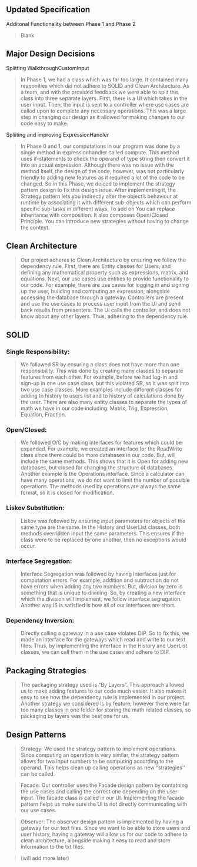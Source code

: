 ## Updated Specification

Additonal Functionality between Phase 1 and Phase 2

> Blank


## Major Design Decisions

Splitting WalkthroughCustomInput

> In Phase 1, we had a class which was far too large. It contained many responities which did not adhere to SOLID and Clean Architecture. As a team, and with the provided feedback we were able to split this class into three separate layers. First, there is a UI which takes in the user input. Then, the input is sent to a controller where use cases are called upon to complete any necessary operations. This was a large step in changing our design as it allowed for making changes to our code easy to make.

Spliiting and improving ExpressionHandler

> In Phase 0 and 1, our computations in our program was done by a single method in expressionhandler called compute. This method uses if-statements to check the operand of type string then convert it into an actual expression. Although there was no issue with the method itself, the design of the code, however, was not particularly friendly to adding new features as it required a lot of the code to be changed. So in this Phase, we deiced to implement the strategy pattern design to fix this design issue. After implementing it, the Strategy pattern lets you indirectly alter the object’s behaviour at runtime by associating it with different sub-objects which can perform specific sub-tasks in different ways. To add on You can replace inheritance with composition. It also composes Open/Closed Principle. You can introduce new strategies without having to change the context.

## Clean Architecture

> Our project adheres to Clean Architecture by ensuring we follow the dependency rule. First, there are Entity classes for Users, and defining any mathematical property such as expressions, matrix, and equations. Next, our use cases use entities to provide functionality to our code. For example, there are use cases for logging in and signing up the user, building and computing an expression, alongside accessing the database through a gateway. Controllers are present and use the use cases to process user input from the UI and send back results from presenters. The UI calls the controller, and does not know about any other layers. Thus, adhering to the dependency rule.
## SOLID

### Single Responsibility:

> We followed SR by ensuring a class does not have more than one responsibility. This was done by creating many classes to separate features from each other. For example, before we had log-in and sign-up in one use case class, but this violated SR, so it was split into two use case classes. More examples include different classes for adding to history to users list and  to history of calculations done by the user. There are also many entity classes to separate the types of math we have in our code including: Matrix, Trig, Expression, Equation, Fraction.

### Open/Closed:

> We followed O/C by making interfaces for features which could be expanded. For example, we created an interface for the ReadWrite class since there could be more databases in our code. But, will include the same methods. This shows that it is Open for adding new databases, but closed for changing the structure of databases. Another example is the Operations interface. Since a calculator can have many operations, we do not want to limit the number of possible operations. The methods used by operations are always the same format, so it is closed for modification. 

### Liskov Substitution:

> Liskov was followed by ensuring input parameters for objects of the same type are the same. In the History and UserList classes, both methods overridden input the same parameters. This ensures if the class were to be replaced by one another, then no exceptions would occur.

### Interface Segregation:

> Interface Segregation was followed by having Interfaces just for computation errors. For example, addition and subtraction do not have errors when adding any two numbers.  But, division by zero is something that is unique to dividing. So, by creating a new interface which the division will implement, we follow interface segregation. Another way IS is satisfied is how all of our interfaces are short.

### Dependency Inversion:

> Directly calling a gateway in a use case violates DIP. So to fix this, we made an interface for the gateways which read and write to our text files. Thus, by implementing the interface in the History and UserList classes, we can call them in the use cases and adhere to DIP.


## Packaging Strategies

> The packaging strategy used is “By Layers”. This approach allowed us to make adding features to our code much easier. It also makes it easy to see how the dependency rule is implemented in our project. Another strategy we considered is by feature, however there were far too many classes in one folder for storing the math related classes, so packaging by layers was the best one for us.
## Design Patterns

> Strategy: We used the strategy pattern to implement operations. Since computing an operation is very similar, the strategy pattern allows for two input numbers to be computing according to the operand. This helps clean up calling operations as new "strategies'' can be called.


> Facade: Our controller uses the Facade design pattern by contatning the use cases and calling the correct one depending on the user input. The facade class is called in our UI. Implementing the facade pattern helps us make sure the UI is not directly communicating with our use cases.


> Observer: The observer design pattern is implemented by having a gateway for our text files. Since we want to be able to store users and user history, having a gateway will allow us for our code to adhere to clean architecture, alongside making it easy to read and store information to the txt files.


> (will add more later)
